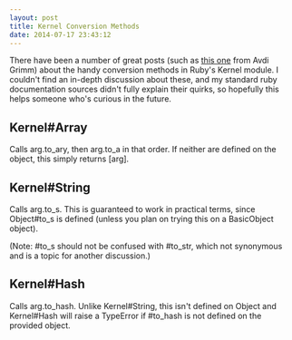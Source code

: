 ```yaml
---
layout: post
title: Kernel Conversion Methods
date: 2014-07-17 23:43:12
---
```


There have been a number of great posts (such as [this one](http://devblog.avdi.org/2012/05/07/a-ruby-conversion-idiom/) from Avdi Grimm) about the handy conversion methods in Ruby's Kernel module. I couldn't find an in-depth discussion about these, and my standard ruby documentation sources didn't fully explain their quirks, so hopefully this helps someone who's curious in the future.

## Kernel#Array
Calls arg.to_ary, then arg.to_a in that order. If neither are defined on the object, this simply returns [arg].

## Kernel#String
Calls arg.to_s. This is guaranteed to work in practical terms, since Object#to_s is defined (unless you plan on trying this on a BasicObject object).

(Note: #to_s should not be confused with #to_str, which not synonymous and is a topic for another discussion.)

## Kernel#Hash
Calls arg.to_hash. Unlike Kernel#String, this isn't defined on Object and Kernel#Hash will raise a TypeError if #to_hash is not defined on the provided object.